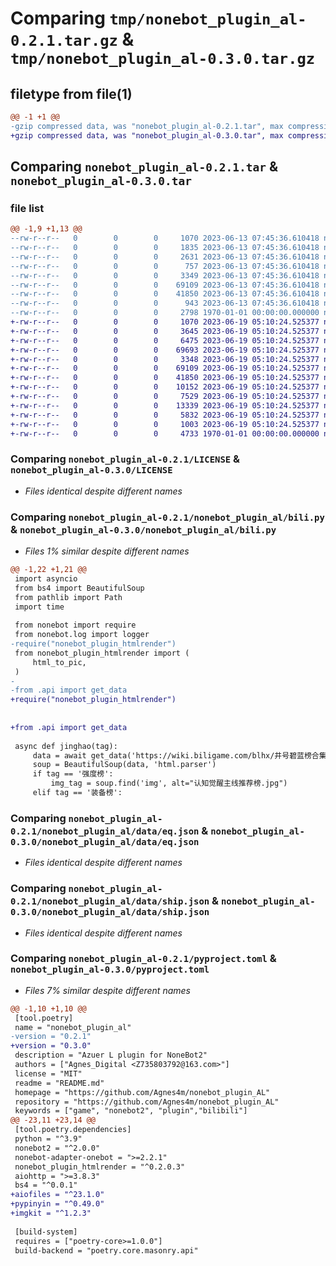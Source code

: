 # Comparing `tmp/nonebot_plugin_al-0.2.1.tar.gz` & `tmp/nonebot_plugin_al-0.3.0.tar.gz`

## filetype from file(1)

```diff
@@ -1 +1 @@
-gzip compressed data, was "nonebot_plugin_al-0.2.1.tar", max compression
+gzip compressed data, was "nonebot_plugin_al-0.3.0.tar", max compression
```

## Comparing `nonebot_plugin_al-0.2.1.tar` & `nonebot_plugin_al-0.3.0.tar`

### file list

```diff
@@ -1,9 +1,13 @@
--rw-r--r--   0        0        0     1070 2023-06-13 07:45:36.610418 nonebot_plugin_al-0.2.1/LICENSE
--rw-r--r--   0        0        0     1835 2023-06-13 07:45:36.610418 nonebot_plugin_al-0.2.1/README.md
--rw-r--r--   0        0        0     2631 2023-06-13 07:45:36.610418 nonebot_plugin_al-0.2.1/nonebot_plugin_al/__init__.py
--rw-r--r--   0        0        0      757 2023-06-13 07:45:36.610418 nonebot_plugin_al-0.2.1/nonebot_plugin_al/api.py
--rw-r--r--   0        0        0     3349 2023-06-13 07:45:36.610418 nonebot_plugin_al-0.2.1/nonebot_plugin_al/bili.py
--rw-r--r--   0        0        0    69109 2023-06-13 07:45:36.610418 nonebot_plugin_al-0.2.1/nonebot_plugin_al/data/eq.json
--rw-r--r--   0        0        0    41850 2023-06-13 07:45:36.610418 nonebot_plugin_al-0.2.1/nonebot_plugin_al/data/ship.json
--rw-r--r--   0        0        0      943 2023-06-13 07:45:36.610418 nonebot_plugin_al-0.2.1/pyproject.toml
--rw-r--r--   0        0        0     2798 1970-01-01 00:00:00.000000 nonebot_plugin_al-0.2.1/PKG-INFO
+-rw-r--r--   0        0        0     1070 2023-06-19 05:10:24.525377 nonebot_plugin_al-0.3.0/LICENSE
+-rw-r--r--   0        0        0     3645 2023-06-19 05:10:24.525377 nonebot_plugin_al-0.3.0/README.md
+-rw-r--r--   0        0        0     6475 2023-06-19 05:10:24.525377 nonebot_plugin_al-0.3.0/nonebot_plugin_al/__init__.py
+-rw-r--r--   0        0        0    69693 2023-06-19 05:10:24.525377 nonebot_plugin_al-0.3.0/nonebot_plugin_al/api.py
+-rw-r--r--   0        0        0     3348 2023-06-19 05:10:24.525377 nonebot_plugin_al-0.3.0/nonebot_plugin_al/bili.py
+-rw-r--r--   0        0        0    69109 2023-06-19 05:10:24.525377 nonebot_plugin_al-0.3.0/nonebot_plugin_al/data/eq.json
+-rw-r--r--   0        0        0    41850 2023-06-19 05:10:24.525377 nonebot_plugin_al-0.3.0/nonebot_plugin_al/data/ship.json
+-rw-r--r--   0        0        0    10152 2023-06-19 05:10:24.525377 nonebot_plugin_al-0.3.0/nonebot_plugin_al/draw.py
+-rw-r--r--   0        0        0     7529 2023-06-19 05:10:24.525377 nonebot_plugin_al-0.3.0/nonebot_plugin_al/name.py
+-rw-r--r--   0        0        0    13339 2023-06-19 05:10:24.525377 nonebot_plugin_al-0.3.0/nonebot_plugin_al/send_message.py
+-rw-r--r--   0        0        0     5832 2023-06-19 05:10:24.525377 nonebot_plugin_al-0.3.0/nonebot_plugin_al/utils.py
+-rw-r--r--   0        0        0     1003 2023-06-19 05:10:24.525377 nonebot_plugin_al-0.3.0/pyproject.toml
+-rw-r--r--   0        0        0     4733 1970-01-01 00:00:00.000000 nonebot_plugin_al-0.3.0/PKG-INFO
```

### Comparing `nonebot_plugin_al-0.2.1/LICENSE` & `nonebot_plugin_al-0.3.0/LICENSE`

 * *Files identical despite different names*

### Comparing `nonebot_plugin_al-0.2.1/nonebot_plugin_al/bili.py` & `nonebot_plugin_al-0.3.0/nonebot_plugin_al/bili.py`

 * *Files 1% similar despite different names*

```diff
@@ -1,22 +1,21 @@
 import asyncio
 from bs4 import BeautifulSoup
 from pathlib import Path
 import time
 
 from nonebot import require
 from nonebot.log import logger
-require("nonebot_plugin_htmlrender")
 from nonebot_plugin_htmlrender import (
     html_to_pic,
 )
-
-from .api import get_data
+require("nonebot_plugin_htmlrender")
 
 
+from .api import get_data
 
 async def jinghao(tag):
     data = await get_data('https://wiki.biligame.com/blhx/井号碧蓝榜合集')
     soup = BeautifulSoup(data, 'html.parser')
     if tag == '强度榜':
         img_tag = soup.find('img', alt="认知觉醒主线推荐榜.jpg")
     elif tag == '装备榜':
```

### Comparing `nonebot_plugin_al-0.2.1/nonebot_plugin_al/data/eq.json` & `nonebot_plugin_al-0.3.0/nonebot_plugin_al/data/eq.json`

 * *Files identical despite different names*

### Comparing `nonebot_plugin_al-0.2.1/nonebot_plugin_al/data/ship.json` & `nonebot_plugin_al-0.3.0/nonebot_plugin_al/data/ship.json`

 * *Files identical despite different names*

### Comparing `nonebot_plugin_al-0.2.1/pyproject.toml` & `nonebot_plugin_al-0.3.0/pyproject.toml`

 * *Files 7% similar despite different names*

```diff
@@ -1,10 +1,10 @@
 [tool.poetry]
 name = "nonebot_plugin_al"
-version = "0.2.1"
+version = "0.3.0"
 description = "Azuer L plugin for NoneBot2"
 authors = ["Agnes_Digital <Z735803792@163.com>"]
 license = "MIT"
 readme = "README.md"
 homepage = "https://github.com/Agnes4m/nonebot_plugin_AL"
 repository = "https://github.com/Agnes4m/nonebot_plugin_AL"
 keywords = ["game", "nonebot2", "plugin","bilibili"]
@@ -23,11 +23,14 @@
 [tool.poetry.dependencies]
 python = "^3.9"
 nonebot2 = "^2.0.0"
 nonebot-adapter-onebot = ">=2.2.1"
 nonebot_plugin_htmlrender = "^0.2.0.3"
 aiohttp = ">=3.8.3"
 bs4 = "^0.0.1"
+aiofiles = "^23.1.0"
+pypinyin = "^0.49.0"
+imgkit = "^1.2.3"
 
 [build-system]
 requires = ["poetry-core>=1.0.0"]
 build-backend = "poetry.core.masonry.api"
```


